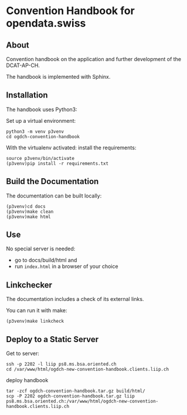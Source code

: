 # Convention Handbook for opendata.swiss

## About

Convention handbook on the application and further development of the
DCAT-AP-CH.

The handbook is implemented with Sphinx.

## Installation

The handbook uses Python3:

Set up a virtual environment:

```
python3 -m venv p3venv 
cd ogdch-convention-handbook
``` 

With the virtualenv activated: install the requirements:

```
source p3venv/bin/activate
(p3venv)pip install -r requirements.txt 
```

## Build the Documentation

The documentation can be built locally:

```
(p3venv)cd docs
(p3venv)make clean
(p3venv)make html
```

## Use

No special server is needed: 

- go to docs/build/html and 
- run `index.html` in a browser of your choice

## Linkchecker

The documentation includes a check of its external links.

You can run it with make:

```
(p3venv)make linkcheck
``` 

## Deploy to a Static Server

Get to server:

```
ssh -p 2202 -l liip ps8.ms.bsa.oriented.ch
cd /var/www/html/ogdch-new-convention-handbook.clients.liip.ch
```

deploy handbook

```
tar -zcf ogdch-convention-handbook.tar.gz build/html/
scp -P 2202 ogdch-convention-handbook.tar.gz liip ps8.ms.bsa.oriented.ch:/var/www/html/ogdch-new-convention-handbook.clients.liip.ch
``` 


